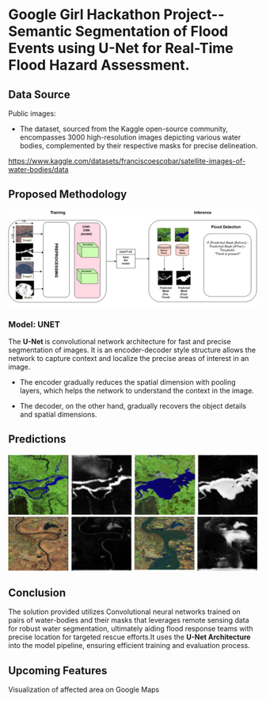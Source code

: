 # Google Girl Hackathon Project--Semantic Segmentation of Flood Events using U-Net for Real-Time Flood Hazard Assessment.
## Data Source

Public images: 
- The dataset, sourced from the Kaggle open-source community, encompasses 3000 high-resolution images depicting various water bodies, complemented by their respective masks for precise delineation.

https://www.kaggle.com/datasets/franciscoescobar/satellite-images-of-water-bodies/data



## Proposed Methodology
![plot](imgs/U-Net_Architecture_Diagram.jpg)


### Model: UNET 
The <b> U-Net </b> is convolutional network architecture for fast and precise segmentation of images. It is an encoder-decoder style structure allows the network to capture context and localize the precise areas of interest in an image.<br>

- The encoder gradually reduces the spatial dimension with pooling layers, which helps the network to understand the context in the image.

- The decoder, on the other hand, gradually recovers the object details and spatial dimensions.

## Predictions

![alt text](imgs/1.png)
![alt text](imgs/2.png)



          
## Conclusion
The solution provided utilizes Convolutional neural networks trained on pairs of water-bodies and their masks that leverages remote sensing data for robust water segmentation, ultimately aiding flood response teams with precise location for targeted rescue efforts.It uses the <b>U-Net Architecture</b> into the model pipeline, ensuring efficient training and evaluation process.


## Upcoming Features
Visualization of affected area on Google Maps